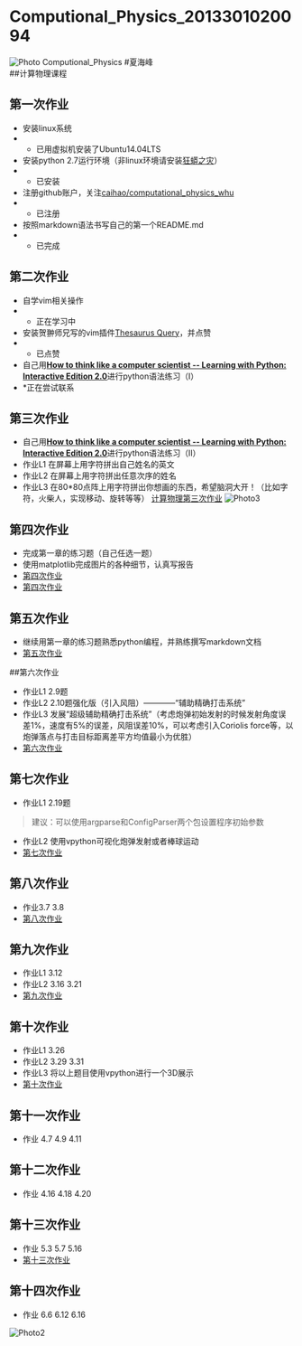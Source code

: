 # Computional_Physics_2013301020094
![Photo](https://github.com/supermanvista/Computional_Physics_2013301020094/blob/master/gamersky_008origin_015_20163191959B5C.jpg)
Computional_Physics
#夏海峰  
##计算物理课程
## 第一次作业
- 安装linux系统
- * 已用虚拟机安装了Ubuntu14.04LTS
- 安装python 2.7运行环境（非linux环境请安装[狂蟒之灾](https://www.continuum.io/)）
- * 已安装
- 注册github账户，关注[caihao/computational_physics_whu](https://github.com/caihao/computational_physics_whu)
- * 已注册
- 按照markdown语法书写自己的第一个README.md
- * 已完成

## 第二次作业
- 自学vim相关操作
- * 正在学习中
- 安装贺翀师兄写的vim插件[Thesaurus Query](https://github.com/Ron89/thesaurus_query.vim)，并点赞
- * 已点赞
- 自己用[**How to think like a computer scientist -- Learning with Python: Interactive Edition 2.0**](http://interactivepython.org/runestone/static/thinkcspy/index.html)进行python语法练习（I）
- *正在尝试联系

## 第三次作业
- 自己用[**How to think like a computer scientist -- Learning with Python: Interactive Edition 2.0**](http://interactivepython.org/runestone/static/thinkcspy/index.html)进行python语法练习（II）
- 作业L1 在屏幕上用字符拼出自己姓名的英文
- 作业L2 在屏幕上用字符拼出任意次序的姓名
- 作业L3 在80*80点阵上用字符拼出你想画的东西，希望脑洞大开！（比如字符，火柴人，实现移动、旋转等等）
[计算物理第三次作业](https://github.com/supermanvista/Computional_Physics_2013301020094/blob/master/%E8%AE%A1%E7%AE%97%E7%89%A9%E7%90%86%E7%AC%AC%E4%B8%89%E6%AC%A1%E4%BD%9C%E4%B8%9A.md)
![Photo3](https://github.com/supermanvista/Computional_Physics_2013301020094/blob/master/Photos/image.jpeg)
## 第四次作业
- 完成第一章的练习题（自己任选一题）
- 使用matplotlib完成图片的各种细节，认真写报告
- [第四次作业](Computional_Physics_2013301020094/计算物理第四次作业.md)
- [第四次作业](https://www.zybuluo.com/SuperMan/note/334290)


## 第五次作业
- 继续用第一章的练习题熟悉python编程，并熟练撰写markdown文档
- [第五次作业](https://www.zybuluo.com/SuperMan/note/350597)

##第六次作业
- 作业L1 2.9题
- 作业L2 2.10题强化版（引入风阻）————“辅助精确打击系统”
- 作业L3 发展“超级辅助精确打击系统”（考虑炮弹初始发射的时候发射角度误差1%，速度有5%的误差，风阻误差10%，可以考虑引入Coriolis force等，以炮弹落点与打击目标距离差平方均值最小为优胜）
- [第六次作业](https://www.zybuluo.com/SuperMan/note/350370)

## 第七次作业
- 作业L1 2.19题
> 建议：可以使用argparse和ConfigParser两个包设置程序初始参数

- 作业L2 使用vpython可视化炮弹发射或者棒球运动
- [第七次作业](https://www.zybuluo.com/mdeditor#334298)



## 第八次作业
- 作业3.7 3.8
- [第八次作业](https://www.zybuluo.com/SuperMan/note/334280)

## 第九次作业
- 作业L1 3.12
- 作业L2 3.16 3.21
- [第九次作业](https://www.zybuluo.com/SuperMan/note/388617)

## 第十次作业
- 作业L1 3.26
- 作业L2 3.29 3.31
- 作业L3 将以上题目使用vpython进行一个3D展示
- [第十次作业](https://www.zybuluo.com/SuperMan/note/391095)

## 第十一次作业
- 作业 4.7 4.9 4.11

## 第十二次作业
- 作业 4.16 4.18 4.20

## 第十三次作业
- 作业 5.3 5.7 5.16
- [第十三次作业](https://www.zybuluo.com/SuperMan/note/394982)

## 第十四次作业
- 作业 6.6 6.12 6.16


![Photo2](https://github.com/supermanvista/Computional_Physics_2013301020094/blob/master/gamersky_025origin_049_2016312197CA5.jpg)



